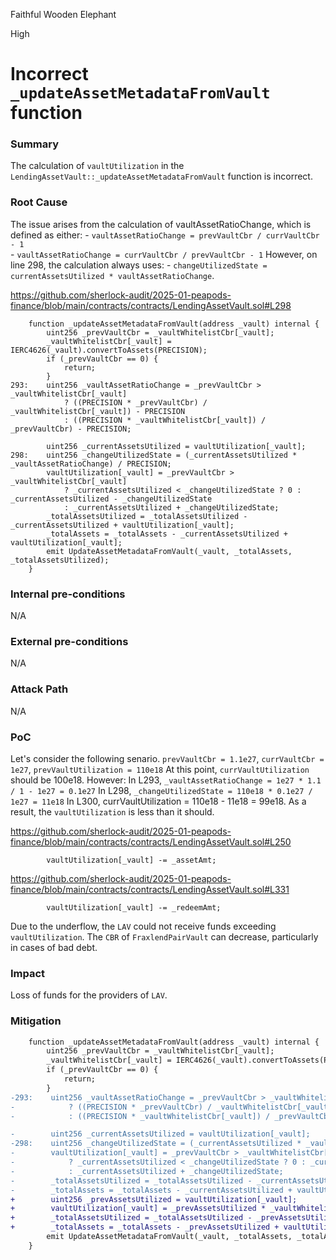 Faithful Wooden Elephant

High

# Incorrect `_updateAssetMetadataFromVault` function


### Summary
The calculation of `vaultUtilization` in the `LendingAssetVault::_updateAssetMetadataFromVault` function is incorrect.

### Root Cause
The issue arises from the calculation of vaultAssetRatioChange, which is defined as either:
    - `vaultAssetRatioChange = prevVaultCbr / currVaultCbr - 1`  
    - `vaultAssetRatioChange = currVaultCbr / prevVaultCbr - 1`
However, on line 298, the calculation always uses: 
    - `changeUtilizedState = currentAssetsUtilized * vaultAssetRatioChange`.

https://github.com/sherlock-audit/2025-01-peapods-finance/blob/main/contracts/contracts/LendingAssetVault.sol#L298
```solidity
    function _updateAssetMetadataFromVault(address _vault) internal {
        uint256 _prevVaultCbr = _vaultWhitelistCbr[_vault];
        _vaultWhitelistCbr[_vault] = IERC4626(_vault).convertToAssets(PRECISION);
        if (_prevVaultCbr == 0) {
            return;
        }
293:    uint256 _vaultAssetRatioChange = _prevVaultCbr > _vaultWhitelistCbr[_vault]
            ? ((PRECISION * _prevVaultCbr) / _vaultWhitelistCbr[_vault]) - PRECISION
            : ((PRECISION * _vaultWhitelistCbr[_vault]) / _prevVaultCbr) - PRECISION;

        uint256 _currentAssetsUtilized = vaultUtilization[_vault];
298:    uint256 _changeUtilizedState = (_currentAssetsUtilized * _vaultAssetRatioChange) / PRECISION;
        vaultUtilization[_vault] = _prevVaultCbr > _vaultWhitelistCbr[_vault]
            ? _currentAssetsUtilized < _changeUtilizedState ? 0 : _currentAssetsUtilized - _changeUtilizedState
            : _currentAssetsUtilized + _changeUtilizedState;
        _totalAssetsUtilized = _totalAssetsUtilized - _currentAssetsUtilized + vaultUtilization[_vault];
        _totalAssets = _totalAssets - _currentAssetsUtilized + vaultUtilization[_vault];
        emit UpdateAssetMetadataFromVault(_vault, _totalAssets, _totalAssetsUtilized);
    }
```

### Internal pre-conditions
N/A

### External pre-conditions
N/A

### Attack Path
N/A

### PoC
Let's consider the following senario.
`prevVaultCbr = 1.1e27`, `currVaultCbr = 1e27`, `prevVaultUtilization = 110e18`
At this point, `currVaultUtilization` should be 100e18. However:
    In L293, `_vaultAssetRatioChange = 1e27 * 1.1 / 1 - 1e27 = 0.1e27`
    In L298, `_changeUtilizedState = 110e18 * 0.1e27 / 1e27 = 11e18`
    In L300, currVaultUtilization = 110e18 - 11e18 = 99e18.
As a result, the `vaultUtilization` is less than it should.

https://github.com/sherlock-audit/2025-01-peapods-finance/blob/main/contracts/contracts/LendingAssetVault.sol#L250
```solidity
        vaultUtilization[_vault] -= _assetAmt;
```
https://github.com/sherlock-audit/2025-01-peapods-finance/blob/main/contracts/contracts/LendingAssetVault.sol#L331
```solidity
        vaultUtilization[_vault] -= _redeemAmt;
```
Due to the underflow, the `LAV` could not receive funds exceeding `vaultUtilization`.
The `CBR` of `FraxlendPairVault` can decrease, particularly in cases of bad debt.

### Impact
Loss of funds for the providers of `LAV`.

### Mitigation
```diff
    function _updateAssetMetadataFromVault(address _vault) internal {
        uint256 _prevVaultCbr = _vaultWhitelistCbr[_vault];
        _vaultWhitelistCbr[_vault] = IERC4626(_vault).convertToAssets(PRECISION);
        if (_prevVaultCbr == 0) {
            return;
        }
-293:    uint256 _vaultAssetRatioChange = _prevVaultCbr > _vaultWhitelistCbr[_vault]
-            ? ((PRECISION * _prevVaultCbr) / _vaultWhitelistCbr[_vault]) - PRECISION
-            : ((PRECISION * _vaultWhitelistCbr[_vault]) / _prevVaultCbr) - PRECISION;

-        uint256 _currentAssetsUtilized = vaultUtilization[_vault];
-298:    uint256 _changeUtilizedState = (_currentAssetsUtilized * _vaultAssetRatioChange) / PRECISION;
-        vaultUtilization[_vault] = _prevVaultCbr > _vaultWhitelistCbr[_vault]
-            ? _currentAssetsUtilized < _changeUtilizedState ? 0 : _currentAssetsUtilized - _changeUtilizedState
-            : _currentAssetsUtilized + _changeUtilizedState;
-        _totalAssetsUtilized = _totalAssetsUtilized - _currentAssetsUtilized + vaultUtilization[_vault];
-        _totalAssets = _totalAssets - _currentAssetsUtilized + vaultUtilization[_vault];
+        uint256 _prevAssetsUtilized = vaultUtilization[_vault];
+        vaultUtilization[_vault] = _prevAssetsUtilized * _vaultWhitelistCbr[_vault] / _prevVaultCbr;
+        _totalAssetsUtilized = _totalAssetsUtilized - _prevAssetsUtilized + vaultUtilization[_vault];
+        _totalAssets = _totalAssets - _prevAssetsUtilized + vaultUtilization[_vault];
        emit UpdateAssetMetadataFromVault(_vault, _totalAssets, _totalAssetsUtilized);
    }
```